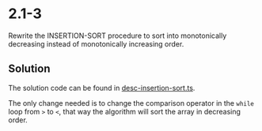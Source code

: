 # 2.1-3

Rewrite the INSERTION-SORT procedure to sort into monotonically decreasing instead of monotonically increasing order.

## Solution

The solution code can be found in [desc-insertion-sort.ts](./desc-insertion-sort.ts).

The only change needed is to change the comparison operator in the `while` loop from `>` to `<`, that way the algorithm will sort the array in decreasing order.
